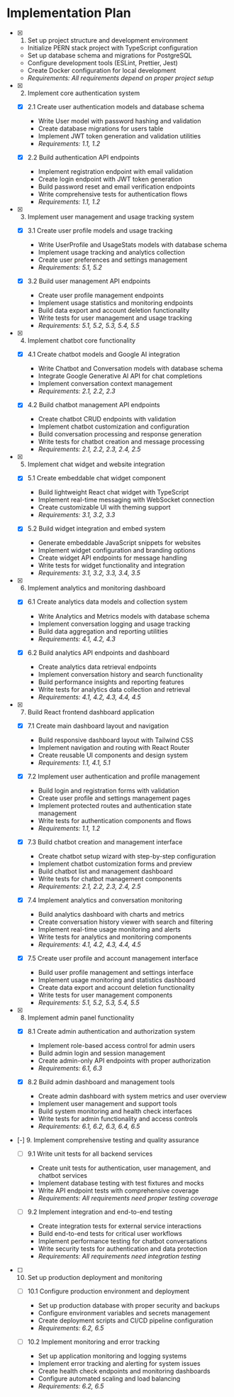 # Implementation Plan

- [x] 1. Set up project structure and development environment










  - Initialize PERN stack project with TypeScript configuration
  - Set up database schema and migrations for PostgreSQL
  - Configure development tools (ESLint, Prettier, Jest)
  - Create Docker configuration for local development
  - _Requirements: All requirements depend on proper project setup_

- [x] 2. Implement core authentication system





  - [x] 2.1 Create user authentication models and database schema



    - Write User model with password hashing and validation
    - Create database migrations for users table
    - Implement JWT token generation and validation utilities
    - _Requirements: 1.1, 1.2_
  
  - [x] 2.2 Build authentication API endpoints


    - Implement registration endpoint with email validation
    - Create login endpoint with JWT token generation
    - Build password reset and email verification endpoints
    - Write comprehensive tests for authentication flows
    - _Requirements: 1.1, 1.2_

- [x] 3. Implement user management and usage tracking system





  - [x] 3.1 Create user profile models and usage tracking


    - Write UserProfile and UsageStats models with database schema
    - Implement usage tracking and analytics collection
    - Create user preferences and settings management
    - _Requirements: 5.1, 5.2_
  
  - [x] 3.2 Build user management API endpoints


    - Create user profile management endpoints
    - Implement usage statistics and monitoring endpoints
    - Build data export and account deletion functionality
    - Write tests for user management and usage tracking
    - _Requirements: 5.1, 5.2, 5.3, 5.4, 5.5_

- [x] 4. Implement chatbot core functionality






  - [x] 4.1 Create chatbot models and Google AI integration



    - Write Chatbot and Conversation models with database schema
    - Integrate Google Generative AI API for chat completions
    - Implement conversation context management
    - _Requirements: 2.1, 2.2, 2.3_
  
  - [x] 4.2 Build chatbot management API endpoints


    - Create chatbot CRUD endpoints with validation
    - Implement chatbot customization and configuration
    - Build conversation processing and response generation
    - Write tests for chatbot creation and message processing
    - _Requirements: 2.1, 2.2, 2.3, 2.4, 2.5_

- [x] 5. Implement chat widget and website integration





  - [x] 5.1 Create embeddable chat widget component


    - Build lightweight React chat widget with TypeScript
    - Implement real-time messaging with WebSocket connection
    - Create customizable UI with theming support
    - _Requirements: 3.1, 3.2, 3.3_
  
  - [x] 5.2 Build widget integration and embed system


    - Generate embeddable JavaScript snippets for websites
    - Implement widget configuration and branding options
    - Create widget API endpoints for message handling
    - Write tests for widget functionality and integration
    - _Requirements: 3.1, 3.2, 3.3, 3.4, 3.5_

- [x] 6. Implement analytics and monitoring dashboard







  - [x] 6.1 Create analytics data models and collection system



    - Write Analytics and Metrics models with database schema
    - Implement conversation logging and usage tracking
    - Build data aggregation and reporting utilities
    - _Requirements: 4.1, 4.2, 4.3_
  
  - [x] 6.2 Build analytics API endpoints and dashboard


    - Create analytics data retrieval endpoints
    - Implement conversation history and search functionality
    - Build performance insights and reporting features
    - Write tests for analytics data collection and retrieval
    - _Requirements: 4.1, 4.2, 4.3, 4.4, 4.5_

- [x] 7. Build React frontend dashboard application













  - [x] 7.1 Create main dashboard layout and navigation



    - Build responsive dashboard layout with Tailwind CSS
    - Implement navigation and routing with React Router
    - Create reusable UI components and design system
    - _Requirements: 1.1, 4.1, 5.1_
  
  - [x] 7.2 Implement user authentication and profile management





    - Build login and registration forms with validation
    - Create user profile and settings management pages
    - Implement protected routes and authentication state management
    - Write tests for authentication components and flows
    - _Requirements: 1.1, 1.2_
  
  - [x] 7.3 Build chatbot creation and management interface






    - Create chatbot setup wizard with step-by-step configuration
    - Implement chatbot customization forms and preview
    - Build chatbot list and management dashboard
    - Write tests for chatbot management components
    - _Requirements: 2.1, 2.2, 2.3, 2.4, 2.5_
  
  - [x] 7.4 Implement analytics and conversation monitoring





    - Build analytics dashboard with charts and metrics
    - Create conversation history viewer with search and filtering
    - Implement real-time usage monitoring and alerts
    - Write tests for analytics and monitoring components
    - _Requirements: 4.1, 4.2, 4.3, 4.4, 4.5_
  
  - [x] 7.5 Create user profile and account management interface





    - Build user profile management and settings interface
    - Implement usage monitoring and statistics dashboard
    - Create data export and account deletion functionality
    - Write tests for user management components
    - _Requirements: 5.1, 5.2, 5.3, 5.4, 5.5_

- [x] 8. Implement admin panel functionality





  - [x] 8.1 Create admin authentication and authorization system


    - Implement role-based access control for admin users
    - Build admin login and session management
    - Create admin-only API endpoints with proper authorization
    - _Requirements: 6.1, 6.3_
  
  - [x] 8.2 Build admin dashboard and management tools


    - Create admin dashboard with system metrics and user overview
    - Implement user management and support tools
    - Build system monitoring and health check interfaces
    - Write tests for admin functionality and access controls
    - _Requirements: 6.1, 6.2, 6.3, 6.4, 6.5_

- [-] 9. Implement comprehensive testing and quality assurance





  - [ ] 9.1 Write unit tests for all backend services





    - Create unit tests for authentication, user management, and chatbot services
    - Implement database testing with test fixtures and mocks
    - Write API endpoint tests with comprehensive coverage
    - _Requirements: All requirements need proper testing coverage_
  
  - [ ] 9.2 Implement integration and end-to-end testing
    - Create integration tests for external service interactions
    - Build end-to-end tests for critical user workflows
    - Implement performance testing for chatbot conversations
    - Write security tests for authentication and data protection
    - _Requirements: All requirements need integration testing_

- [ ] 10. Set up production deployment and monitoring
  - [ ] 10.1 Configure production environment and deployment
    - Set up production database with proper security and backups
    - Configure environment variables and secrets management
    - Create deployment scripts and CI/CD pipeline configuration
    - _Requirements: 6.2, 6.5_
  
  - [ ] 10.2 Implement monitoring and error tracking
    - Set up application monitoring and logging systems
    - Implement error tracking and alerting for system issues
    - Create health check endpoints and monitoring dashboards
    - Configure automated scaling and load balancing
    - _Requirements: 6.2, 6.5_